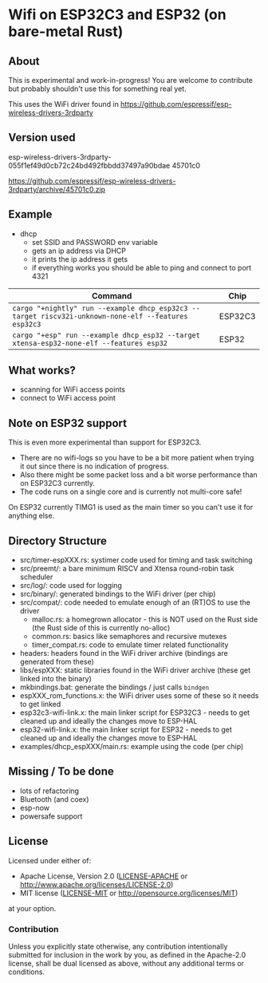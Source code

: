 # Wifi on ESP32C3 and ESP32 (on bare-metal Rust)

## About

This is experimental and work-in-progress! You are welcome to contribute but probably shouldn't use this for something real yet.

This uses the WiFi driver found in https://github.com/espressif/esp-wireless-drivers-3rdparty

## Version used

esp-wireless-drivers-3rdparty-055f1ef49d0cb72c24bd492fbbdd37497a90bdae
45701c0

https://github.com/espressif/esp-wireless-drivers-3rdparty/archive/45701c0.zip

## Example

- dhcp
    - set SSID and PASSWORD env variable
    - gets an ip address via DHCP
    - it prints the ip address it gets
    - if everything works you should be able to ping and connect to port 4321

|Command|Chip|
|---|---|
|`cargo "+nightly" run --example dhcp_esp32c3 --target riscv32i-unknown-none-elf --features esp32c3`|ESP32C3|
|`cargo "+esp" run --example dhcp_esp32 --target xtensa-esp32-none-elf --features esp32`|ESP32|

## What works?

- scanning for WiFi access points
- connect to WiFi access point

## Note on ESP32 support

This is even more experimental than support for ESP32C3.

- There are no wifi-logs so you have to be a bit more patient when trying it out since there is no indication of progress. 
- Also there might be some packet loss and a bit worse performance than on ESP32C3 currently. 
- The code runs on a single core and is currently not multi-core safe!

On ESP32 currently TIMG1 is used as the main timer so you can't use it for anything else.

## Directory Structure

- src/timer-espXXX.rs: systimer code used for timing and task switching
- src/preemt/: a bare minimum RISCV and Xtensa round-robin task scheduler
- src/log/: code used for logging
- src/binary/: generated bindings to the WiFi driver (per chip)
- src/compat/: code needed to emulate enough of an (RT)OS to use the driver
    - malloc.rs: a homegrown allocator - this is NOT used on the Rust side (the Rust side of this is currently no-alloc)
    - common.rs: basics like semaphores and recursive mutexes
    - timer_compat.rs: code to emulate timer related functionality
- headers: headers found in the WiFi driver archive (bindings are generated from these)
- libs/espXXX: static libraries found in the WiFi driver archive (these get linked into the binary)
- mkbindings.bat: generate the bindings / just calls `bindgen`
- espXXX_rom_functions.x: the WiFi driver uses some of these so it needs to get linked
- esp32c3-wifi-link.x: the main linker script for ESP32C3 - needs to get cleaned up and ideally the changes move to ESP-HAL
- esp32-wifi-link.x: the main linker script for ESP32 - needs to get cleaned up and ideally the changes move to ESP-HAL
- examples/dhcp_espXXX/main.rs: example using the code (per chip)

## Missing / To be done
- lots of refactoring
- Bluetooth (and coex)
- esp-now
- powersafe support

## License

Licensed under either of:

- Apache License, Version 2.0 ([LICENSE-APACHE](LICENSE-APACHE) or http://www.apache.org/licenses/LICENSE-2.0)
- MIT license ([LICENSE-MIT](LICENSE-MIT) or http://opensource.org/licenses/MIT)

at your option.

### Contribution

Unless you explicitly state otherwise, any contribution intentionally submitted for inclusion in
the work by you, as defined in the Apache-2.0 license, shall be dual licensed as above, without
any additional terms or conditions.
